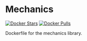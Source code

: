 # Mechanics

[![Docker Stars](https://img.shields.io/docker/stars/sritchie/mechanics.svg)][hub]
[![Docker Pulls](https://img.shields.io/docker/pulls/sritchie/mechanics.svg)][hub]

[hub]: https://hub.docker.com/r/sritchie/mechanics/

Dockerfile for the mechanics library.
